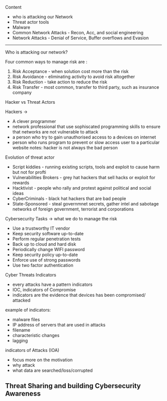
Content
- who is attacking our Network
- Threat actor tools
- Malware
- Common Network Attacks - Recon, Acc, and social engineering
- Network Attacks - Denial of Service, Buffer overflows and Evasion

---
Who is attacking our network?

Four common ways to manage risk are :
1. Risk Acceptance - when solution cost more than the risk
2. Risk Avoidance - eliminating activity to avoid risk altogether
3. Risk Reduction - take action to reduce the risk
4. Risk Transfer - most common, transfer to third party, such as insurance company

Hacker vs Threat Actors

Hackers ->
- A clever programmer
- network professional that use sophiscated programming skills to ensure that networks are not vulnerable to attack
- a person who try to gain unauthorised access to a devices on internet
- person who runs program to prevent or slow access user to a particular website
notes: hacker is not always the bad person

Evolution of threat actor
- Script kiddies - running existing scripts, tools and exploit to cause harm but not for profti
- Vulnerabilities Brokers - grey hat hackers that sell hacks or exploit for rewards
- Hacktivist - people who rally and protest against political and social ideas
- CyberCriminals - black hat hackers that are bad people
- State-Sponsored - steal governmnet secrets, gather intel and sabotage networks of foreign government, terrorist and corporations 

Cybersecurity Tasks -> what we do to manage the risk
- Use a trustworthy IT vendor
- Keep security software up-to-date
- Perform regular penetration tests
- Back up to cloud and hard disk
- Periodically change WIFI password
- Keep security policy up-to-date
- Enforce use of strong passwords
- Use two factor authentication

Cyber Threats Indicators
- every attacks have a pattern indicators 
- IOC, indicators of Compromise
- indicators are the evidence that devices has been compromised/ attacked

example of indicators:
- malware files
- IP address of servers that are used in attacks
- filename
- characteristic changes 
- lagging

indicators of Attacks (IOA) 
- focus more on the motivation
- why attack
- what data are searched/loss/corrupted

Threat Sharing and building Cybersecurity Awareness
- 